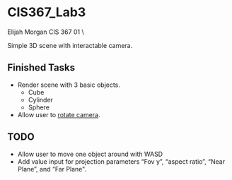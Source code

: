 # CIS367_Lab3
Elijah Morgan
CIS 367 01 \

Simple 3D scene with interactable camera.

## Finished Tasks
* Render scene with 3 basic objects.
  * Cube
  * Cylinder
  * Sphere
* Allow user to [rotate camera](https://en.wikipedia.org/wiki/Aircraft_principal_axes).

## TODO
* Allow user to move one object around with WASD
* Add value input for projection parameters “Fov y”, “aspect ratio”, “Near Plane”, and “Far Plane".
